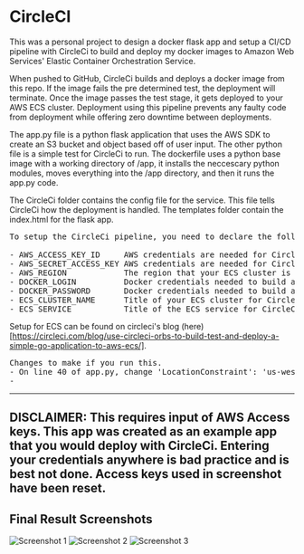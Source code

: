 # CircleCI

This was a personal project to design a docker flask app and setup a CI/CD pipeline with CircleCi to build and deploy my docker images to Amazon Web Services' Elastic Container Orchestration Service. 

When pushed to GitHub, CircleCi builds and deploys a docker image from this repo. If the image fails the pre determined test, the deployment will terminate. Once the image passes the test stage, it gets deployed to your AWS ECS cluster. Deployment using this pipeline prevents any faulty code from deployment while offering zero downtime between deployments.

The app.py file is a python flask application that uses the AWS SDK to create an S3 bucket and object based off of user input. The other python file is a simple test for CircleCi to run. The dockerfile uses a python base image with a working directory of /app, it installs the neccescary python modules, moves everything into the /app directory, and then it runs the app.py code. 

The CircleCi folder contains the config file for the service. This file tells CircleCi how the deployment is handled. The templates folder contain the index.html for the flask app. 

<pre>
To setup the CircleCi pipeline, you need to declare the following environmental variables within the project settings: 

- AWS_ACCESS_KEY_ID     AWS credentials are needed for CircleCi to push the image into production on AWS ECS.
- AWS_SECRET_ACCESS_KEY AWS credentials are needed for CircleCi to push the image into production on AWS ECS.
- AWS_REGION            The region that your ECS cluster is in.
- DOCKER_LOGIN          Docker credentials needed to build and push the image to Docker Hub.
- DOCKER_PASSWORD       Docker credentials needed to build and push the image to Docker Hub.
- ECS_CLUSTER_NAME      Title of your ECS cluster for CircleCi to push the image to.
- ECS_SERVICE           Title of the ECS service for CircleCI to deploy to.
</pre>

Setup for ECS can be found on circleci's blog (here)[https://circleci.com/blog/use-circleci-orbs-to-build-test-and-deploy-a-simple-go-application-to-aws-ecs/].

<pre>
Changes to make if you run this.
- On line 40 of app.py, change 'LocationConstraint': 'us-west-1' to the region that you created your ECS cluster in.
- 
</pre>

-----------------------------------------------------------------------------------------------------------------------------------------------------------------------------------
DISCLAIMER: This requires input of AWS Access keys. This app was created as an example app that you would deploy with CircleCi. Entering your credentials anywhere is bad practice and is best not done. Access keys used in screenshot have been reset.
-----------------------------------------------------------------------------------------------------------------------------------------------------------------------------------
Final Result Screenshots
-----------------------------------------------------------------------------------------------------------------------------------------------------------------------------------
![Screenshot 1](https://media.discordapp.net/attachments/400469377998258179/771138782652399666/unknown.png?width=812&height=452)
![Screenshot 2](https://media.discordapp.net/attachments/400469377998258179/771138857335914496/unknown.png?width=812&height=518)
![Screenshot 3](https://media.discordapp.net/attachments/400469377998258179/771138980904960010/unknown.png)
